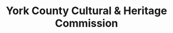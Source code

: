 ---
layout: repo
title: "York County Cultural & Heritage Commission"
id: 2152
permalink: repos/2152/
---